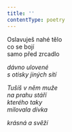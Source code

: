 ```yaml
---
title: ''
contentType: poetry
---
```


<section>

Oslavuješ nahé tělo  
co se bojí  
samo před zrcadlo

_dávno ulovené  
s otisky jiných sítí_

</section>

<section>

_Tušíš v něm muže  
na prahu stáří  
kterého taky  
milovala dívka_

</section>

<section>

_krásná a svěží_

</section>
